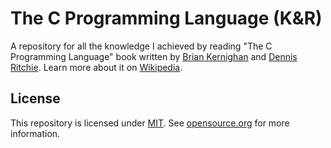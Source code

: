 # The C Programming Language (K&R)

A repository for all the knowledge I achieved by reading "The C Programming Language" book written by [Brian Kernighan](https://en.wikipedia.org/wiki/Brian_Kernighan) and [Dennis Ritchie](https://en.wikipedia.org/wiki/Dennis_Ritchie). Learn more about it on [Wikipedia](https://en.wikipedia.org/wiki/The_C_Programming_Language).


## License

This repository is licensed under [MIT](.LICENSE). See [opensource.org](https://opensource.org/licenses/MIT) for more information.
